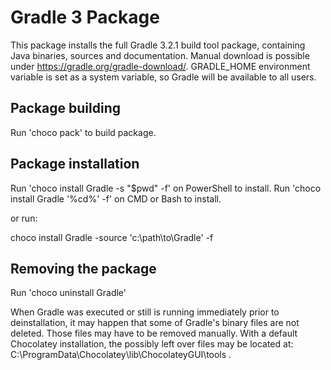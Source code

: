 # Gradle 3 Package

This package installs the full Gradle 3.2.1 build tool package, containing Java binaries, sources and documentation. 
Manual download is possible under https://gradle.org/gradle-download/.
GRADLE_HOME environment variable is set as a system variable, so Gradle will be available to all users.


## Package building

Run 'choco pack' to build package.

## Package installation

Run 'choco install Gradle -s "$pwd" -f' on PowerShell to install.
Run 'choco install Gradle '%cd%' -f' on CMD or Bash to install.

or run:

choco install Gradle -source 'c:\path\to\Gradle\' -f

## Removing the package

Run 'choco uninstall Gradle'

When Gradle was executed or still is running immediately prior to deinstallation,
it may happen that some of Gradle's binary files are not deleted.
Those files may have to be removed manually.
With a default Chocolatey installation, the possibly left over files may be located at: C:\ProgramData\Chocolatey\lib\ChocolateyGUI\tools .